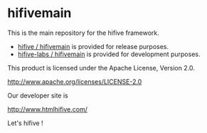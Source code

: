 hifivemain
==========

This is the main repository for the hifive framework.

- [hifive / hifivemain](https://github.com/hifive/hifivemain/) is provided for release purposes.
- [hifive-labs / hifivemain](https://github.com/hifive-labs/hifivemain/) is provided for development purposes.

This product is licensed under the Apache License, Version 2.0.

 http://www.apache.org/licenses/LICENSE-2.0

Our developer site is

 http://www.htmlhifive.com/

Let's hifive !
 